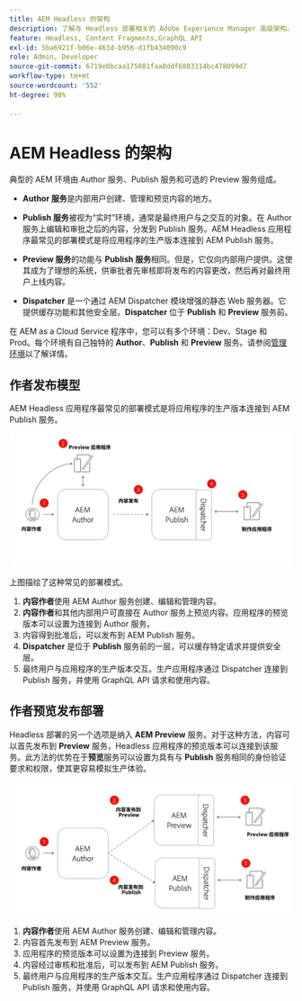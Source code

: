 ```yaml
---
title: AEM Headless 的架构
description: 了解与 Headless 部署相关的 Adobe Experience Manager 高级架构。了解 AEM Author、Preview 和 Publish 服务的角色，以及对于 Headless 应用程序的推荐部署模式。
feature: Headless, Content Fragments,GraphQL API
exl-id: 5ba6921f-b06e-463d-b956-d1fb434090c9
role: Admin, Developer
source-git-commit: 6719e0bcaa175081faa8ddf6803314bc478099d7
workflow-type: tm+mt
source-wordcount: '552'
ht-degree: 98%

---
```


# AEM Headless 的架构

典型的 AEM 环境由 Author 服务、Publish 服务和可选的 Preview 服务组成。

* **Author 服务**&#x200B;是内部用户创建、管理和预览内容的地方。

* **Publish 服务**&#x200B;被视为“实时”环境，通常是最终用户与之交互的对象。在 Author 服务上编辑和审批之后的内容，分发到 Publish 服务。AEM Headless 应用程序最常见的部署模式是将应用程序的生产版本连接到 AEM Publish 服务。

* **Preview 服务**&#x200B;的功能与 **Publish 服务**&#x200B;相同。但是，它仅向内部用户提供。这使其成为了理想的系统，供审批者先审核即将发布的内容更改，然后再对最终用户上线内容。

* **Dispatcher** 是一个通过 AEM Dispatcher 模块增强的静态 Web 服务器。它提供缓存功能和其他安全层。**Dispatcher** 位于 **Publish** 和 **Preview** 服务前。

在 AEM as a Cloud Service 程序中，您可以有多个环境：Dev、Stage 和 Prod。每个环境有自己独特的 **Author**、**Publish** 和 **Preview** 服务。请参阅[管理环境](/help/implementing/cloud-manager/manage-environments.md)以了解详情。

## 作者发布模型

AEM Headless 应用程序最常见的部署模式是将应用程序的生产版本连接到 AEM Publish 服务。

![作者发布架构](assets/autho-publish-architecture-diagram.png)

上图描绘了这种常见的部署模式。

1. **内容作者**&#x200B;使用 AEM Author 服务创建、编辑和管理内容。
1. **内容作者**&#x200B;和其他内部用户可直接在 Author 服务上预览内容。应用程序的预览版本可以设置为连接到 Author 服务。
1. 内容得到批准后，可以发布到 AEM Publish 服务。
1. **Dispatcher** 是位于 **Publish** 服务前的一层，可以缓存特定请求并提供安全层。
1. 最终用户与应用程序的生产版本交互。生产应用程序通过 Dispatcher 连接到 Publish 服务，并使用 GraphQL API 请求和使用内容。

## 作者预览发布部署

Headless 部署的另一个选项是纳入 **AEM Preview** 服务。对于这种方法，内容可以首先发布到 **Preview** 服务，Headless 应用程序的预览版本可以连接到该服务。此方法的优势在于&#x200B;**预览**&#x200B;服务可以设置为具有与 **Publish** 服务相同的身份验证要求和权限，使其更容易模拟生产体验。

![作者预览和发布架构](assets/author-preview-publish-architecture-diagram.png)

1. **内容作者**&#x200B;使用 AEM Author 服务创建、编辑和管理内容。
1. 内容首先发布到 AEM Preview 服务。
1. 应用程序的预览版本可以设置为连接到 Preview 服务。
1. 内容经过审核和批准后，可以发布到 AEM Publish 服务。
1. 最终用户与应用程序的生产版本交互。生产应用程序通过 Dispatcher 连接到 Publish 服务，并使用 GraphQL API 请求和使用内容。
